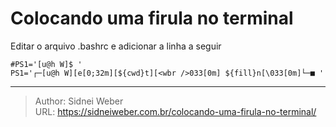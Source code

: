# Colocando uma firula no terminal

Editar o arquivo .bashrc e adicionar a linha a seguir

```shell
#PS1='[u@h W]$ '
PS1='┌─[u@h W][e[0;32m][${cwd}t][<wbr />033[0m] ${fill}n[\033[0m]└─■ '
```

---

> Author: Sidnei Weber  
> URL: https://sidneiweber.com.br/colocando-uma-firula-no-terminal/  

